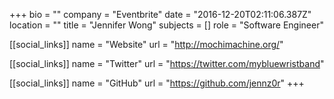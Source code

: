 +++
bio = ""
company = "Eventbrite"
date = "2016-12-20T02:11:06.387Z"
location = ""
title = "Jennifer Wong"
subjects = []
role = "Software Engineer"

[[social_links]]
  name = "Website"
  url = "http://mochimachine.org/"

[[social_links]]
  name = "Twitter"
  url = "https://twitter.com/mybluewristband"

[[social_links]]
  name = "GitHub"
  url = "https://github.com/jennz0r"
+++
